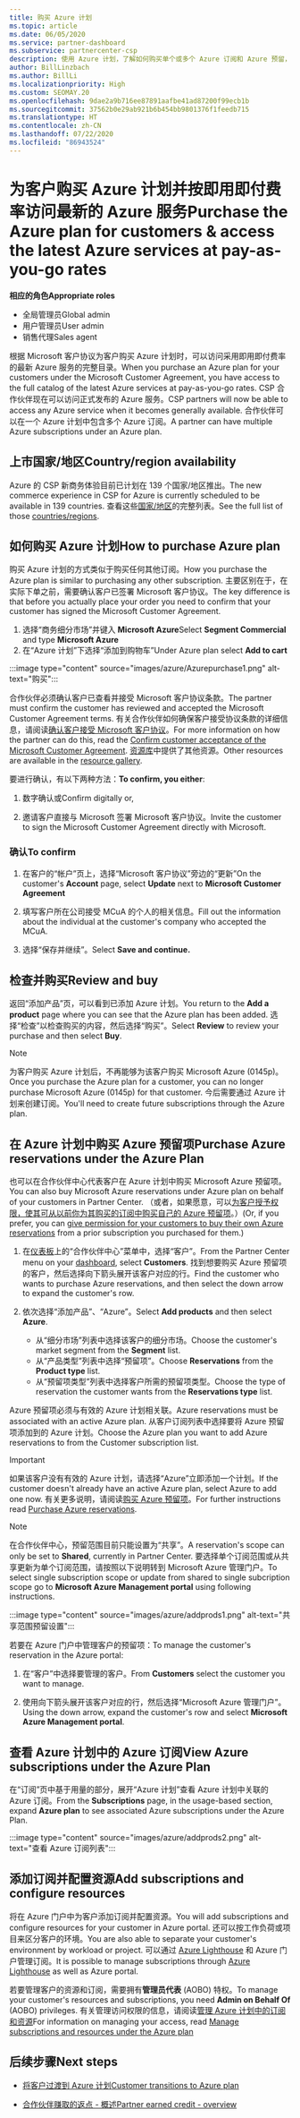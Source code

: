 ```yaml
---
title: 购买 Azure 计划
ms.topic: article
ms.date: 06/05/2020
ms.service: partner-dashboard
ms.subservice: partnercenter-csp
description: 使用 Azure 计划，了解如何购买单个或多个 Azure 订阅和 Azure 预留，如何配置资源，以及如何查看或添加订阅。
author: BillLinzbach
ms.author: BillLi
ms.localizationpriority: High
ms.custom: SEOMAY.20
ms.openlocfilehash: 9dae2a9b716ee87891aafbe41ad87200f99ecb1b
ms.sourcegitcommit: 37562b0e29ab921b6b454bb9801376f1feedb715
ms.translationtype: HT
ms.contentlocale: zh-CN
ms.lasthandoff: 07/22/2020
ms.locfileid: "86943524"
---
```

# <a name="purchase-the-azure-plan-for-customers--access-the-latest-azure-services-at-pay-as-you-go-rates"></a><span data-ttu-id="b94d2-103">为客户购买 Azure 计划并按即用即付费率访问最新的 Azure 服务</span><span class="sxs-lookup"><span data-stu-id="b94d2-103">Purchase the Azure plan for customers & access the latest Azure services at pay-as-you-go rates</span></span>

<span data-ttu-id="b94d2-104">**相应的角色**</span><span class="sxs-lookup"><span data-stu-id="b94d2-104">**Appropriate roles**</span></span>
- <span data-ttu-id="b94d2-105">全局管理员</span><span class="sxs-lookup"><span data-stu-id="b94d2-105">Global admin</span></span>
- <span data-ttu-id="b94d2-106">用户管理员</span><span class="sxs-lookup"><span data-stu-id="b94d2-106">User admin</span></span>
- <span data-ttu-id="b94d2-107">销售代理</span><span class="sxs-lookup"><span data-stu-id="b94d2-107">Sales agent</span></span>

<span data-ttu-id="b94d2-108">根据 Microsoft 客户协议为客户购买 Azure 计划时，可以访问采用即用即付费率的最新 Azure 服务的完整目录。</span><span class="sxs-lookup"><span data-stu-id="b94d2-108">When you purchase an Azure plan for your customers under the Microsoft Customer Agreement, you have access to the full catalog of the latest Azure services at pay-as-you-go rates.</span></span> <span data-ttu-id="b94d2-109">CSP 合作伙伴现在可以访问正式发布的 Azure 服务。</span><span class="sxs-lookup"><span data-stu-id="b94d2-109">CSP partners will now be able to access any Azure service when it becomes generally available.</span></span> <span data-ttu-id="b94d2-110">合作伙伴可以在一个 Azure 计划中包含多个 Azure 订阅。</span><span class="sxs-lookup"><span data-stu-id="b94d2-110">A partner can have multiple Azure subscriptions under an Azure plan.</span></span> 

## <a name="countryregion-availability"></a><span data-ttu-id="b94d2-111">上市国家/地区</span><span class="sxs-lookup"><span data-stu-id="b94d2-111">Country/region availability</span></span>
<span data-ttu-id="b94d2-112">Azure 的 CSP 新商务体验目前已计划在 139 个国家/地区推出。</span><span class="sxs-lookup"><span data-stu-id="b94d2-112">The new commerce experience in CSP for Azure is currently scheduled to be available in 139 countries.</span></span> <span data-ttu-id="b94d2-113">查看这些[国家/地区](https://query.prod.cms.rt.microsoft.com/cms/api/am/binary/RE3QN0x)的完整列表。</span><span class="sxs-lookup"><span data-stu-id="b94d2-113">See the full list of those [countries/regions](https://query.prod.cms.rt.microsoft.com/cms/api/am/binary/RE3QN0x).</span></span> 

## <a name="how-to-purchase-azure-plan"></a><span data-ttu-id="b94d2-114">如何购买 Azure 计划</span><span class="sxs-lookup"><span data-stu-id="b94d2-114">How to purchase Azure plan</span></span>

<span data-ttu-id="b94d2-115">购买 Azure 计划的方式类似于购买任何其他订阅。</span><span class="sxs-lookup"><span data-stu-id="b94d2-115">How you purchase the Azure plan is similar to purchasing any other subscription.</span></span> <span data-ttu-id="b94d2-116">主要区别在于，在实际下单之前，需要确认客户已签署 Microsoft 客户协议。</span><span class="sxs-lookup"><span data-stu-id="b94d2-116">The key difference is that before you actually place your order you need to confirm that your customer has signed the Microsoft Customer Agreement.</span></span>

1. <span data-ttu-id="b94d2-117">选择“商务细分市场”并键入 **Microsoft Azure**</span><span class="sxs-lookup"><span data-stu-id="b94d2-117">Select **Segment Commercial** and type **Microsoft Azure**</span></span> 
2. <span data-ttu-id="b94d2-118">在“Azure 计划”下选择“添加到购物车”</span><span class="sxs-lookup"><span data-stu-id="b94d2-118">Under Azure plan select **Add to cart**</span></span>

:::image type="content" source="images/azure/Azurepurchase1.png" alt-text="购买":::

<span data-ttu-id="b94d2-120">合作伙伴必须确认客户已查看并接受 Microsoft 客户协议条款。</span><span class="sxs-lookup"><span data-stu-id="b94d2-120">The partner must confirm the customer has reviewed and accepted the Microsoft Customer Agreement terms.</span></span> <span data-ttu-id="b94d2-121">有关合作伙伴如何确保客户接受协议条款的详细信息，请阅读[确认客户接受 Microsoft 客户协议](confirm-customer-agreement.md)。</span><span class="sxs-lookup"><span data-stu-id="b94d2-121">For more information on how the partner can do this, read the [Confirm customer acceptance of the Microsoft Customer Agreement](confirm-customer-agreement.md).</span></span> <span data-ttu-id="b94d2-122">[资源库](https://partner.microsoft.com/resources/collection/Microsoft-Customer-Agreement-in-the-CSP-program#/)中提供了其他资源。</span><span class="sxs-lookup"><span data-stu-id="b94d2-122">Other resources are available in the [resource gallery](https://partner.microsoft.com/resources/collection/Microsoft-Customer-Agreement-in-the-CSP-program#/).</span></span>

<span data-ttu-id="b94d2-123">要进行确认，有以下两种方法：</span><span class="sxs-lookup"><span data-stu-id="b94d2-123">**To confirm, you either**:</span></span> 

1. <span data-ttu-id="b94d2-124">数字确认或</span><span class="sxs-lookup"><span data-stu-id="b94d2-124">Confirm digitally or,</span></span>

2. <span data-ttu-id="b94d2-125">邀请客户直接与 Microsoft 签署 Microsoft 客户协议。</span><span class="sxs-lookup"><span data-stu-id="b94d2-125">Invite the customer to sign the Microsoft Customer Agreement directly with Microsoft.</span></span> 

### <a name="to-confirm"></a><span data-ttu-id="b94d2-126">确认</span><span class="sxs-lookup"><span data-stu-id="b94d2-126">To confirm</span></span> 

1. <span data-ttu-id="b94d2-127">在客户的“帐户”页上，选择“Microsoft 客户协议”旁边的“更新”</span><span class="sxs-lookup"><span data-stu-id="b94d2-127">On the customer's **Account** page, select **Update** next to **Microsoft Customer Agreement**</span></span>  

2. <span data-ttu-id="b94d2-128">填写客户所在公司接受 MCuA 的个人的相关信息。</span><span class="sxs-lookup"><span data-stu-id="b94d2-128">Fill out the information about the individual at the customer's company who accepted the MCuA.</span></span>

3. <span data-ttu-id="b94d2-129">选择“保存并继续”。</span><span class="sxs-lookup"><span data-stu-id="b94d2-129">Select **Save and continue.**</span></span>  

## <a name="review-and-buy"></a><span data-ttu-id="b94d2-130">检查并购买</span><span class="sxs-lookup"><span data-stu-id="b94d2-130">Review and buy</span></span>

<span data-ttu-id="b94d2-131">返回“添加产品”页，可以看到已添加 Azure 计划。</span><span class="sxs-lookup"><span data-stu-id="b94d2-131">You return to the **Add a product** page where you can see that the Azure plan has been added.</span></span> <span data-ttu-id="b94d2-132">选择“检查”以检查购买的内容，然后选择“购买”。</span><span class="sxs-lookup"><span data-stu-id="b94d2-132">Select **Review** to review your purchase and then select **Buy**.</span></span> 

>[!Note]
><span data-ttu-id="b94d2-133">为客户购买 Azure 计划后，不再能够为该客户购买 Microsoft Azure (0145p)。</span><span class="sxs-lookup"><span data-stu-id="b94d2-133">Once you purchase the Azure plan for a customer, you can no longer purchase Microsoft Azure (0145p) for that customer.</span></span> <span data-ttu-id="b94d2-134">今后需要通过 Azure 计划来创建订阅。</span><span class="sxs-lookup"><span data-stu-id="b94d2-134">You'll need to create future subscriptions through the Azure plan.</span></span>

## <a name="purchase-azure-reservations-under-the-azure-plan"></a><span data-ttu-id="b94d2-135">在 Azure 计划中购买 Azure 预留项</span><span class="sxs-lookup"><span data-stu-id="b94d2-135">Purchase Azure reservations under the Azure Plan</span></span> 
  
<span data-ttu-id="b94d2-136">也可以在合作伙伴中心代表客户在 Azure 计划中购买 Microsoft Azure 预留项。</span><span class="sxs-lookup"><span data-stu-id="b94d2-136">You can also buy Microsoft Azure reservations under Azure plan on behalf of your customers in Partner Center.</span></span> <span data-ttu-id="b94d2-137">（或者，如果愿意，可以[为客户授予权限，使其可从以前你为其购买的订阅中购买自己的 Azure 预留项](give-customers-permission.md)。）</span><span class="sxs-lookup"><span data-stu-id="b94d2-137">(Or, if you prefer, you can [give permission for your customers to buy their own Azure reservations](give-customers-permission.md) from a prior subscription you purchased for them.)</span></span>

1. <span data-ttu-id="b94d2-138">在[仪表板](https://partner.microsoft.com/dashboard/)上的“合作伙伴中心”菜单中，选择“客户”。</span><span class="sxs-lookup"><span data-stu-id="b94d2-138">From the Partner Center menu on your [dashboard](https://partner.microsoft.com/dashboard/), select **Customers**.</span></span> <span data-ttu-id="b94d2-139">找到想要购买 Azure 预留项的客户，然后选择向下箭头展开该客户对应的行。</span><span class="sxs-lookup"><span data-stu-id="b94d2-139">Find the customer who wants to purchase Azure reservations, and then select the down arrow to expand the customer's row.</span></span>

2. <span data-ttu-id="b94d2-140">依次选择“添加产品”、“Azure”。</span><span class="sxs-lookup"><span data-stu-id="b94d2-140">Select **Add products** and then select **Azure**.</span></span> 

   - <span data-ttu-id="b94d2-141">从“细分市场”列表中选择该客户的细分市场。</span><span class="sxs-lookup"><span data-stu-id="b94d2-141">Choose the customer's market segment from the **Segment** list.</span></span>
   - <span data-ttu-id="b94d2-142">从“产品类型”列表中选择“预留项”。</span><span class="sxs-lookup"><span data-stu-id="b94d2-142">Choose **Reservations** from the **Product type** list.</span></span>
   - <span data-ttu-id="b94d2-143">从“预留项类型”列表中选择客户所需的预留项类型。</span><span class="sxs-lookup"><span data-stu-id="b94d2-143">Choose the type of reservation the customer wants from the **Reservations type** list.</span></span>

<span data-ttu-id="b94d2-144">Azure 预留项必须与有效的 Azure 计划相关联。</span><span class="sxs-lookup"><span data-stu-id="b94d2-144">Azure reservations must be associated with an active Azure plan.</span></span> <span data-ttu-id="b94d2-145">从客户订阅列表中选择要将 Azure 预留项添加到的 Azure 计划。</span><span class="sxs-lookup"><span data-stu-id="b94d2-145">Choose the Azure plan you want to add Azure reservations to from the Customer subscription list.</span></span> 

>[!Important] 
><span data-ttu-id="b94d2-146">如果该客户没有有效的 Azure 计划，请选择“Azure”立即添加一个计划。</span><span class="sxs-lookup"><span data-stu-id="b94d2-146">If the customer doesn't already have an active Azure plan, select Azure to add one now.</span></span> <span data-ttu-id="b94d2-147">有关更多说明，请阅读[购买 Azure 预留项](azure-reservations-buying.md#purchase-azure-reservations)。</span><span class="sxs-lookup"><span data-stu-id="b94d2-147">For further instructions read [Purchase Azure reservations](azure-reservations-buying.md#purchase-azure-reservations).</span></span>

>[!Note]
><span data-ttu-id="b94d2-148">在合作伙伴中心，预留范围目前只能设置为“共享”。</span><span class="sxs-lookup"><span data-stu-id="b94d2-148">A reservation's scope can only be set to **Shared**, currently in Partner Center.</span></span> <span data-ttu-id="b94d2-149">要选择单个订阅范围或从共享更新为单个订阅范围，请按照以下说明转到 Microsoft Azure 管理门户。</span><span class="sxs-lookup"><span data-stu-id="b94d2-149">To select single subscription scope or update from shared to single subcription scope go to **Microsoft Azure Management portal** using following instructions.</span></span> 

:::image type="content" source="images/azure/addprods1.png" alt-text="共享范围预留设置":::

<span data-ttu-id="b94d2-151">若要在 Azure 门户中管理客户的预留项：</span><span class="sxs-lookup"><span data-stu-id="b94d2-151">To manage the customer's reservation in the Azure portal:</span></span> 

1. <span data-ttu-id="b94d2-152">在“客户”中选择要管理的客户。</span><span class="sxs-lookup"><span data-stu-id="b94d2-152">From **Customers** select the customer you want to manage.</span></span> 

2. <span data-ttu-id="b94d2-153">使用向下箭头展开该客户对应的行，然后选择“Microsoft Azure 管理门户”。</span><span class="sxs-lookup"><span data-stu-id="b94d2-153">Using the down arrow, expand the customer's row and select **Microsoft Azure Management portal**.</span></span>  
 
## <a name="view-azure-subscriptions-under-the-azure-plan"></a><span data-ttu-id="b94d2-154">查看 Azure 计划中的 Azure 订阅</span><span class="sxs-lookup"><span data-stu-id="b94d2-154">View Azure subscriptions under the Azure Plan</span></span>

<span data-ttu-id="b94d2-155">在“订阅”页中基于用量的部分，展开“Azure 计划”查看 Azure 计划中关联的 Azure 订阅。</span><span class="sxs-lookup"><span data-stu-id="b94d2-155">From the **Subscriptions** page, in the usage-based section, expand **Azure plan** to see associated Azure subscriptions under the Azure Plan.</span></span>

:::image type="content" source="images/azure/addprods2.png" alt-text="查看 Azure 订阅列表"::: 


## <a name="add-subscriptions-and-configure-resources"></a><span data-ttu-id="b94d2-157">添加订阅并配置资源</span><span class="sxs-lookup"><span data-stu-id="b94d2-157">Add subscriptions and configure resources</span></span>

<span data-ttu-id="b94d2-158">将在 Azure 门户中为客户添加订阅并配置资源。</span><span class="sxs-lookup"><span data-stu-id="b94d2-158">You will add subscriptions and configure resources for your customer in Azure portal.</span></span> <span data-ttu-id="b94d2-159">还可以按工作负荷或项目来区分客户的环境。</span><span class="sxs-lookup"><span data-stu-id="b94d2-159">You are also able to separate your customer's environment by workload or project.</span></span> <span data-ttu-id="b94d2-160">可以通过 [Azure Lighthouse](https://azure.microsoft.com/services/azure-lighthouse/) 和 Azure 门户管理订阅。</span><span class="sxs-lookup"><span data-stu-id="b94d2-160">It is possible to manage subscriptions through [Azure Lighthouse](https://azure.microsoft.com/services/azure-lighthouse/) as well as Azure portal.</span></span> 

<span data-ttu-id="b94d2-161">若要管理客户的资源和订阅，需要拥有**管理员代表** (AOBO) 特权。</span><span class="sxs-lookup"><span data-stu-id="b94d2-161">To manage your customer's resources and subscriptions, you need **Admin on Behalf Of** (AOBO) privileges.</span></span> <span data-ttu-id="b94d2-162">有关管理访问权限的信息，请阅读[管理 Azure 计划中的订阅和资源](azure-plan-manage.md)</span><span class="sxs-lookup"><span data-stu-id="b94d2-162">For information on managing your access, read [Manage subscriptions and resources under the Azure plan](azure-plan-manage.md)</span></span>

## <a name="next-steps"></a><span data-ttu-id="b94d2-163">后续步骤</span><span class="sxs-lookup"><span data-stu-id="b94d2-163">Next steps</span></span>

- [<span data-ttu-id="b94d2-164">将客户过渡到 Azure 计划</span><span class="sxs-lookup"><span data-stu-id="b94d2-164">Customer transitions to Azure plan</span></span>](azure-plan-transition.md)

- [<span data-ttu-id="b94d2-165">合作伙伴赚取的返点 - 概述</span><span class="sxs-lookup"><span data-stu-id="b94d2-165">Partner earned credit - overview</span></span>](partner-earned-credit.md)
